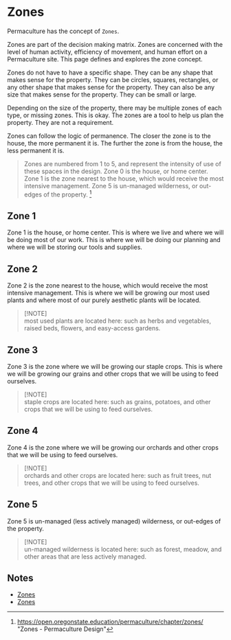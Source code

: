 # Zones

Permaculture has the concept of `Zones`.

Zones are part of the decision making matrix. Zones are concerned with the level of human activity, efficiency of movement, and human effort on a Permaculture site. This page defines and explores the zone concept.

Zones do not have to have a specific shape. They can be any shape that makes sense for the property. They can be circles, squares, rectangles, or any other shape that makes sense for the property. They can also be any size that makes sense for the property. They can be small or large.

Depending on the size of the property, there may be multiple zones of each type, or missing zones. This is okay. The zones are a tool to help us plan the property. They are not a requirement.

Zones can follow the logic of permanence. The closer the zone is to the house, the more permanent it is. The further the zone is from the house, the less permanent it is.

> Zones are numbered from 1 to 5, and represent the intensity of use of these spaces in the design. Zone 0 is the house, or home center. Zone 1 is the zone nearest to the house, which would receive the most intensive management. Zone 5 is un-managed wilderness, or out-edges of the property. [^1]

[^1]: <https://open.oregonstate.education/permaculture/chapter/zones/> "Zones - Permaculture Design"

## Zone 1

Zone 1 is the house, or home center. This is where we live and where we will be doing most of our work. This is where we will be doing our planning and where we will be storing our tools and supplies.

## Zone 2

Zone 2 is the zone nearest to the house, which would receive the most intensive management. This is where we will be growing our most used plants and where most of our purely aesthetic plants will be located.

> [!NOTE]\
> most used plants are located here: such as herbs and vegetables, raised beds, flowers, and easy-access gardens.

## Zone 3

Zone 3 is the zone where we will be growing our staple crops. This is where we will be growing our grains and other crops that we will be using to feed ourselves.

> [!NOTE]\
> staple crops are located here: such as grains, potatoes, and other crops that we will be using to feed ourselves.

## Zone 4

Zone 4 is the zone where we will be growing our orchards and other crops that we will be using to feed ourselves.

> [!NOTE]\
> orchards and other crops are located here: such as fruit trees, nut trees, and other crops that we will be using to feed ourselves.

## Zone 5

Zone 5 is un-managed (less actively managed) wilderness, or out-edges of the property.

> [!NOTE]\
> un-managed wilderness is located here: such as forest, meadow, and other areas that are less actively managed.

## Notes

- [Zones](https://open.oregonstate.education/permaculture/chapter/zones/)
- [Zones](https://permacultureprinciples.com/principles/_8/)
